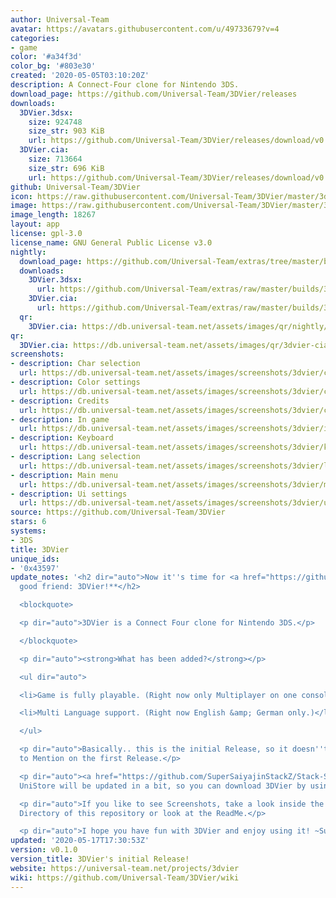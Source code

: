 ```yaml
---
author: Universal-Team
avatar: https://avatars.githubusercontent.com/u/49733679?v=4
categories:
- game
color: '#a34f3d'
color_bg: '#803e30'
created: '2020-05-05T03:10:20Z'
description: A Connect-Four clone for Nintendo 3DS.
download_page: https://github.com/Universal-Team/3DVier/releases
downloads:
  3DVier.3dsx:
    size: 924748
    size_str: 903 KiB
    url: https://github.com/Universal-Team/3DVier/releases/download/v0.1.0/3DVier.3dsx
  3DVier.cia:
    size: 713664
    size_str: 696 KiB
    url: https://github.com/Universal-Team/3DVier/releases/download/v0.1.0/3DVier.cia
github: Universal-Team/3DVier
icon: https://raw.githubusercontent.com/Universal-Team/3DVier/master/3ds/app/icon.png
image: https://raw.githubusercontent.com/Universal-Team/3DVier/master/3ds/app/banner.png
image_length: 18267
layout: app
license: gpl-3.0
license_name: GNU General Public License v3.0
nightly:
  download_page: https://github.com/Universal-Team/extras/tree/master/builds/3DVier
  downloads:
    3DVier.3dsx:
      url: https://github.com/Universal-Team/extras/raw/master/builds/3DVier/3DVier.3dsx
    3DVier.cia:
      url: https://github.com/Universal-Team/extras/raw/master/builds/3DVier/3DVier.cia
  qr:
    3DVier.cia: https://db.universal-team.net/assets/images/qr/nightly/3dvier-cia.png
qr:
  3DVier.cia: https://db.universal-team.net/assets/images/qr/3dvier-cia.png
screenshots:
- description: Char selection
  url: https://db.universal-team.net/assets/images/screenshots/3dvier/char-selection.png
- description: Color settings
  url: https://db.universal-team.net/assets/images/screenshots/3dvier/color-settings.png
- description: Credits
  url: https://db.universal-team.net/assets/images/screenshots/3dvier/credits.png
- description: In game
  url: https://db.universal-team.net/assets/images/screenshots/3dvier/in-game.png
- description: Keyboard
  url: https://db.universal-team.net/assets/images/screenshots/3dvier/keyboard.png
- description: Lang selection
  url: https://db.universal-team.net/assets/images/screenshots/3dvier/lang-selection.png
- description: Main menu
  url: https://db.universal-team.net/assets/images/screenshots/3dvier/main-menu.png
- description: Ui settings
  url: https://db.universal-team.net/assets/images/screenshots/3dvier/ui-settings.png
source: https://github.com/Universal-Team/3DVier
stars: 6
systems:
- 3DS
title: 3DVier
unique_ids:
- '0x43597'
update_notes: '<h2 dir="auto">Now it''s time for <a href="https://github.com/Universal-Team/3DEins">3DEins</a>''s
  good friend: 3DVier!**</h2>

  <blockquote>

  <p dir="auto">3DVier is a Connect Four clone for Nintendo 3DS.</p>

  </blockquote>

  <p dir="auto"><strong>What has been added?</strong></p>

  <ul dir="auto">

  <li>Game is fully playable. (Right now only Multiplayer on one console.)</li>

  <li>Multi Language support. (Right now English &amp; German only.)</li>

  </ul>

  <p dir="auto">Basically.. this is the initial Release, so it doesn''t have much
  to Mention on the first Release.</p>

  <p dir="auto"><a href="https://github.com/SuperSaiyajinStackZ/Stack-Store">Stack-Store</a>''s
  UniStore will be updated in a bit, so you can download 3DVier by using <a href="https://github.com/Universal-Team/Universal-Updater">Universal-Updater</a>!</p>

  <p dir="auto">If you like to see Screenshots, take a look inside the Screenshots
  Directory of this repository or look at the ReadMe.</p>

  <p dir="auto">I hope you have fun with 3DVier and enjoy using it! ~SuperSaiyajinStackZ</p>'
updated: '2020-05-17T17:30:53Z'
version: v0.1.0
version_title: 3DVier's initial Release!
website: https://universal-team.net/projects/3dvier
wiki: https://github.com/Universal-Team/3DVier/wiki
---
```

